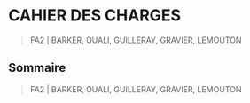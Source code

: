 <div align='justify'>

# CAHIER DES CHARGES

> FA2 | BARKER, OUALI, GUILLERAY, GRAVIER, LEMOUTON

## Sommaire



> FA2 | BARKER, OUALI, GUILLERAY, GRAVIER, LEMOUTON
</div>
